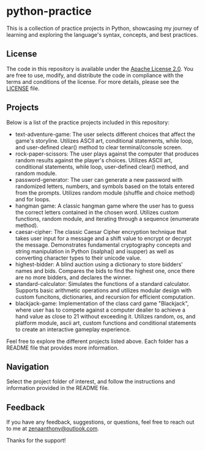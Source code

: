 # python-practice
This is a collection of practice projects in Python, showcasing my journey of learning and exploring the language's syntax, concepts, and best practices.

## License
The code in this repository is available under the [Apache License 2.0](LICENSE). You are free to use, modify, and distribute the code in compliance with the terms and conditions of the license. For more details, please see the [LICENSE](LICENSE) file.

## Projects
Below is a list of the practice projects included in this repository:
<ul>
  <li>
    text-adventure-game: The user selects different choices that affect the game's storyline. Utilizes ASCII art, conditional statements, while loop, and user-defined clear() method to clear terminal/console screen.
  </li>
  <li>
    rock-paper-scissors: The user plays against the computer that produces random results against the player's choices. Utilizes ASCII art, conditional statements, while loop, user-defined clear() method, and random module. 
  </li>
  <li>
    password-generator: The user can generate a new password with randomized letters, numbers, and symbols based on the totals entered from the prompts. Utilizes random module (shuffle and choice method) and for loops.
  </li>
  <li>
    hangman game: A classic hangman game where the user has to guess the correct letters contained in the chosen word. Utilizes custom functions, random module, and iterating through a sequence (enumerate method).
  </li>
  <li>
    caesar-cipher: The classic Caesar Cipher encryption technique that takes user input for a message and a shift value to encrypt or decrypt the message. Demonstrates fundamental cryptography concepts and string manipulation in Python (isalpha() and isupper) as well as converting character types to their unicode value.
  </li>
  <li>
    highest-bidder: A blind auction using a dictionary to store bidders' names and bids. Compares the bids to find the highest one, once there are no more bidders, and declares the winner.
  </li>
  <li>
    standard-calculator: Simulates the functions of a standard calculator. Supports basic arithmetic operations and utilizes modular design with custom funcitons, dictionaries, and recursion for efficient computation.
  </li>
  <li>
    blackjack-game: Implementation of the class card game "Blackjack", where user has to compete against a computer dealier to achieve a hand value as close to 21 without exceeding it. Utilizes random, os, and platform module, ascii art, custom functions and conditional statements to create an interactive gameplay experience.
  </li>
</ul>

Feel free to explore the different projects listed above. Each folder has a README file that provides more information.

## Navigation
Select the project folder of interest, and follow the instructions and information provided in the README file.

## Feedback
If you have any feedback, suggestions, or questions, feel free to reach out to me at zenaanthony@outlook.com.

Thanks for the support!
